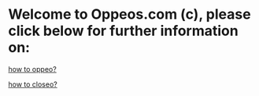# Welcome to Oppeos.com (c), please click below for further information on:

[how to oppeo?](https://github.com/bijoutrouvaille/oppeosdocs/edit/master/help/howto/oppeo.md)

[how to closeo?](https://github.com/bijoutrouvaille/oppeosdocs/edit/master/help/howto/closeo.md)
